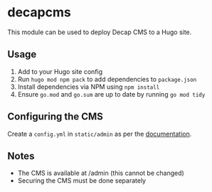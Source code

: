 # decapcms

This module can be used to deploy Decap CMS to a Hugo site.

## Usage

1. Add to your Hugo site config
2. Run `hugo mod npm pack` to add dependencies to `package.json`
3. Install dependencies via NPM using `npm install`
4. Ensure `go.mod` and `go.sum` are up to date by running `go mod tidy`

## Configuring the CMS

Create a `config.yml` in `static/admin` as per the [documentation](https://decapcms.org/docs/intro/).

## Notes

* The CMS is available at /admin (this cannot be changed)
* Securing the CMS must be done separately 
